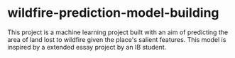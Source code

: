 # wildfire-prediction-model-building
This project is a machine learning project built with an aim of predicting the area of land lost to wildfire given the place's salient features. This model is inspired by a extended essay project by an IB student.

